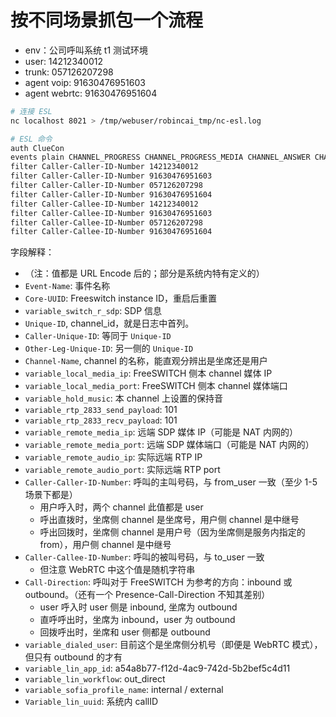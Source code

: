 # 按不同场景抓包一个流程

- env：公司呼叫系统 t1 测试环境
- user: 14212340012
- trunk: 057126207298
- agent voip: 91630476951603
- agent webrtc: 91630476951604

```sh
# 连接 ESL
nc localhost 8021 > /tmp/webuser/robincai_tmp/nc-esl.log

# ESL 命令
auth ClueCon
events plain CHANNEL_PROGRESS CHANNEL_PROGRESS_MEDIA CHANNEL_ANSWER CHANNEL_HANGUP
filter Caller-Caller-ID-Number 14212340012
filter Caller-Caller-ID-Number 91630476951603
filter Caller-Caller-ID-Number 057126207298
filter Caller-Caller-ID-Number 91630476951604
filter Caller-Callee-ID-Number 14212340012
filter Caller-Callee-ID-Number 91630476951603
filter Caller-Callee-ID-Number 057126207298
filter Caller-Callee-ID-Number 91630476951604
```

字段解释：

- （注：值都是 URL Encode 后的；部分是系统内特有定义的）
- `Event-Name`: 事件名称
- `Core-UUID`: Freeswitch instance ID，重启后重置
- `variable_switch_r_sdp`: SDP 信息
- `Unique-ID`, channel_id，就是日志中首列。
- `Caller-Unique-ID`: 等同于 `Unique-ID`
- `Other-Leg-Unique-ID`: 另一侧的 `Unique-ID`
- `Channel-Name`, channel 的名称，能直观分辨出是坐席还是用户
- `variable_local_media_ip`: FreeSWITCH 侧本 channel 媒体 IP
- `variable_local_media_port`: FreeSWITCH 侧本 channel 媒体端口
- `variable_hold_music`: 本 channel 上设置的保持音
- `variable_rtp_2833_send_payload`: 101
- `variable_rtp_2833_recv_payload`: 101
- `variable_remote_media_ip`: 远端 SDP 媒体 IP（可能是 NAT 内网的）
- `variable_remote_media_port`: 远端 SDP 媒体端口（可能是 NAT 内网的）
- `variable_remote_audio_ip`: 实际远端 RTP IP
- `variable_remote_audio_port`: 实际远端 RTP port
- `Caller-Caller-ID-Number`: 呼叫的主叫号码，与 from_user 一致（至少 1-5 场景下都是）
    - 用户呼入时，两个 channel 此值都是 user
    - 呼出直拨时，坐席侧 channel 是坐席号，用户侧 channel 是中继号
    - 呼出回拨时，坐席侧 channel 是用户号（因为坐席侧是服务内指定的 from），用户侧 channel 是中继号
- `Caller-Callee-ID-Number`: 呼叫的被叫号码，与 to_user 一致
    - 但注意 WebRTC 中这个值是随机字符串
- `Call-Direction`: 呼叫对于 FreeSWITCH 为参考的方向：inbound 或 outbound。（还有一个 Presence-Call-Direction 不知其差别）
    - user 呼入时 user 侧是 inbound, 坐席为 outbound
    - 直呼呼出时，坐席为 inbound，user 为 outbound
    - 回拨呼出时，坐席和 user 侧都是 outbound
- `variable_dialed_user`: 目前这个是坐席侧分机号（即便是 WebRTC 模式），但只有 outbound 的才有
- `variable_lin_app_id`: a54a8b77-f12d-4ac9-742d-5b2bef5c4d11
- `variable_lin_workflow`: out_direct
- `variable_sofia_profile_name`: internal / external
- `Variable_lin_uuid`: 系统内 callID
